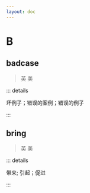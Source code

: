 ```yaml
---
layout: doc
---
```


# B

## badcase
> 英 <Phonetic word="badcase" lang="en-GB" phonetic="/bædˈkeɪs/"/>
> 美 <Phonetic word="badcase" lang="en-US" phonetic="/bædˈkeɪs/"/>

::: details

坏例子；错误的案例；错误的例子

:::

## bring
> 英 <Phonetic word="bring" lang="en-GB" phonetic="/briŋ/"/>
> 美 <Phonetic word="bring" lang="en-US" phonetic="/briŋ/"/>

::: details

带来; 引起；促进

:::